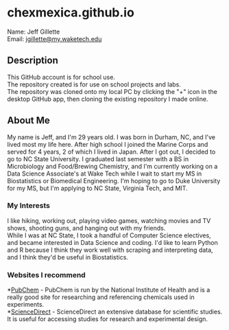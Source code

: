 # chexmexica.github.io
Name: Jeff Gillette  
Email: jgillette@my.waketech.edu

## Description
 This GitHub account is for school use.  
 The repository created is for use on school projects and labs.  
 The repository was cloned onto my local PC by clicking the "+" icon in the desktop GitHub app, then cloning the existing repository I made online.

## About Me
 My name is Jeff, and I'm 29 years old. I was born in Durham, NC, and I've lived most my life here. After high school I joined the Marine Corps and served for 4 years, 2 of which I lived in Japan. After I got out, I decided to go to NC State University.
 I graduated last semester with a BS in Microbiology and Food/Brewing Chemistry, and I'm currently working on a Data Science Associate's at Wake Tech while I wait to start my MS in Biostatistics or Biomedical Engineering. I'm hoping to go to Duke University for my MS, but I'm applying to NC State, Virginia Tech, and MIT.
### My Interests
 I like hiking, working out, playing video games, watching movies and TV shows, shooting guns, and hanging out with my friends.  
 While I was at NC State, I took a handful of Computer Science electives, and became interested in Data Science and coding. I'd like to learn Python and R because I think they work well with scraping and interpreting data, and I think they'd be useful in Biostatistics.

### Websites I recommend
 *[PubChem](https://pubchem.ncbi.nlm.nih.gov/) - PubChem is run by the National Institute of Health and is a really good site for researching and referencing chemicals used in experiments.  
 *[ScienceDirect](https://www.sciencedirect.com/) - ScienceDirect an extensive database for scientific studies. It is useful for accessing studies for research and experimental design.


 